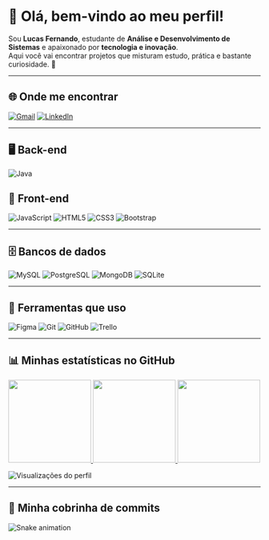 # 👋 Olá, bem-vindo ao meu perfil!

Sou **Lucas Fernando**, estudante de **Análise e Desenvolvimento de Sistemas** e apaixonado por **tecnologia e inovação**.  
Aqui você vai encontrar projetos que misturam estudo, prática e bastante curiosidade. 🚀

---

## 🌐 Onde me encontrar
[![Gmail](https://img.shields.io/badge/Email-D14836?logo=gmail&logoColor=white)](mailto:lucasferdev01@gmail.com)
[![LinkedIn](https://img.shields.io/badge/LinkedIn-0A66C2?logo=linkedin&logoColor=white)](https://www.linkedin.com/in/lucas-fernando-silva-6a8903368)

---

## 🖥️ Back-end
![Java](https://img.shields.io/badge/Java-007396?logo=openjdk&logoColor=white)

## 🎨 Front-end
![JavaScript](https://img.shields.io/badge/JavaScript-F7DF1E?logo=javascript&logoColor=black)
![HTML5](https://img.shields.io/badge/HTML5-E34F26?logo=html5&logoColor=white)
![CSS3](https://img.shields.io/badge/CSS3-1572B6?logo=css3&logoColor=white)
![Bootstrap](https://img.shields.io/badge/Bootstrap-7952B3?logo=bootstrap&logoColor=white)

---

## 🗄️ Bancos de dados
![MySQL](https://img.shields.io/badge/MySQL-4479A1?logo=mysql&logoColor=white)
![PostgreSQL](https://img.shields.io/badge/PostgreSQL-4169E1?logo=postgresql&logoColor=white)
![MongoDB](https://img.shields.io/badge/MongoDB-47A248?logo=mongodb&logoColor=white)
![SQLite](https://img.shields.io/badge/SQLite-003B57?logo=sqlite&logoColor=white)

---

## 🔧 Ferramentas que uso
![Figma](https://img.shields.io/badge/Figma-F24E1E?logo=figma&logoColor=white)
![Git](https://img.shields.io/badge/Git-F05032?logo=git&logoColor=white)
![GitHub](https://img.shields.io/badge/GitHub-181717?logo=github&logoColor=white)
![Trello](https://img.shields.io/badge/Trello-0052CC?logo=trello&logoColor=white)

---

## 📊 Minhas estatísticas no GitHub

<a href="https://github.com/anuraghazra/github-readme-stats">
  <img height="165" src="https://github-readme-stats.vercel.app/api/top-langs/?username=SEUUSUARIO&layout=compact&langs_count=8&theme=transparent&hide_border=true" />
</a>

<a href="https://github.com/anuraghazra/github-readme-stats">
  <img height="165" src="https://github-readme-stats.vercel.app/api?username=SEUUSUARIO&show_icons=true&include_all_commits=true&count_private=true&theme=transparent&hide_border=true" />
</a>

<a href="https://git.io/streak-stats">
  <img height="165" src="https://streak-stats.demolab.com?user=SEUUSUARIO&theme=transparent&hide_border=true" />
</a>

<p><img src="https://komarev.com/ghpvc/?username=SEUUSUARIO&style=flat&color=0e75b6" alt="Visualizações do perfil" /></p>

---

## 🐍 Minha cobrinha de commits
![Snake animation](https://github.com/SEUUSUARIO/SEUUSUARIO/blob/output/snake.svg)
